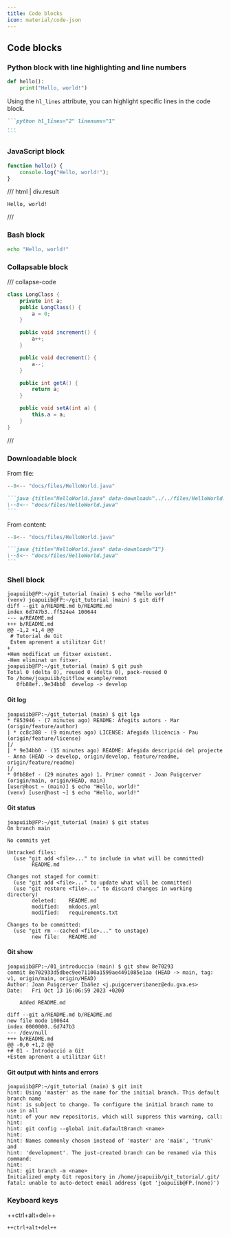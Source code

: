 ```yaml
---
title: Code blocks
icon: material/code-json
---
```


## Code blocks
### Python block with line highlighting and line numbers
```python hl_lines="2" linenums="1"
def hello():
    print("Hello, world!")
```

Using the `hl_lines` attribute, you can highlight specific
lines in the code block.
````md
```python hl_lines="2" linenums="1"
...
```
````

### JavaScript block
```javascript
function hello() {
    console.log("Hello, world!");
}
```
/// html | div.result
```text
Hello, world!
```
///

### Bash block
```bash
echo "Hello, world!"
```

### Collapsable block

/// collapse-code
```java title="LongClass.java"
class LongClass {
    private int a;
    public LongClass() {
        a = 0;
    }

    public void increment() {
        a++;
    }

    public void decrement() {
        a--;
    }

    public int getA() {
        return a;
    }

    public void setA(int a) {
        this.a = a;
    }
}
```
///

### Downloadable block

From file:
```java {title="HelloWorld.java" data-download="../../files/HelloWorld.java"}
--8<-- "docs/files/HelloWorld.java"
```

````md
```java {title="HelloWorld.java" data-download="../../files/HelloWorld.java"}
\--8<-- "docs/files/HelloWorld.java"
```
````

From content:
```java {title="HelloWorld.java" data-download="1"}
--8<-- "docs/files/HelloWorld.java"
```
````md
```java {title="HelloWorld.java" data-download="1"}
\--8<-- "docs/files/HelloWorld.java"
```
````

### Shell block
```shellconsole
joapuiib@FP:~/git_tutorial (main) $ echo "Hello world!"
(venv) joapuiib@FP:~/git_tutorial (main) $ git diff
diff --git a/README.md b/README.md
index 6d747b3..ff524e4 100644
--- a/README.md
+++ b/README.md
@@ -1,2 +1,4 @@
 # Tutorial de Git
 Estem aprenent a utilitzar Git!
+
+Hem modificat un fitxer existent.
-Hem eliminat un fitxer.
joapuiib@FP:~/git_tutorial (main) $ git push
Total 0 (delta 0), reused 0 (delta 0), pack-reused 0
To /home/joapuiib/gitflow_example/remot
   0fb88ef..9e34bb0  develop -> develop
```

#### Git log
```shellconsole
joapuiib@FP:~/git_tutorial (main) $ git lga
* f853946 - (7 minutes ago) README: Afegits autors - Mar (origin/feature/author)
| * cc8c388 - (9 minutes ago) LICENSE: Afegida llicència - Pau (origin/feature/license)
|/  
| * 9e34bb0 - (15 minutes ago) README: Afegida descripció del projecte - Anna (HEAD -> develop, origin/develop, feature/readme, origin/feature/readme)
|/  
* 0fb88ef - (29 minutes ago) 1. Primer commit - Joan Puigcerver (origin/main, origin/HEAD, main)
[user@host ~ (main)] $ echo "Hello, world!"
(venv) [user@host ~] $ echo "Hello, world!"
```

#### Git status
```shellconsole
joapuiib@FP:~/git_tutorial (main) $ git status
On branch main

No commits yet

Untracked files:
  (use "git add <file>..." to include in what will be committed)
        README.md

Changes not staged for commit:
  (use "git add <file>..." to update what will be committed)
  (use "git restore <file>..." to discard changes in working directory)
        deleted:    README.md
	    modified:   mkdocs.yml
	    modified:   requirements.txt

Changes to be committed:
  (use "git rm --cached <file>..." to unstage)
        new file:   README.md
```

#### Git show
```shellconsole
joapuiib@FP:~/01_introduccio (main) $ git show 8e70293
commit 8e702933d5dbec9ee71100a1599ae4491085e1aa (HEAD -> main, tag: v1, origin/main, origin/HEAD)
Author: Joan Puigcerver Ibáñez <j.puigcerveribanez@edu.gva.es>
Date:   Fri Oct 13 16:06:59 2023 +0200

    Added README.md

diff --git a/README.md b/README.md
new file mode 100644
index 0000000..6d747b3
--- /dev/null
+++ b/README.md
@@ -0,0 +1,2 @@
+# 01 - Introducció a Git
+Estem aprenent a utilitzar Git!
```

#### Git output with hints and errors
```shellconsole
joapuiib@FP:~/git_tutorial (main) $ git init
hint: Using 'master' as the name for the initial branch. This default branch name
hint: is subject to change. To configure the initial branch name to use in all
hint: of your new repositoris, which will suppress this warning, call:
hint:
hint: git config --global init.dafaultBranch <name>
hint:
hint: Names commonly chosen instead of 'master' are 'main', 'trunk' and
hint: 'development'. The just-created branch can be renamed via this command:
hint:
hint: git branch -m <name>
Initialized empty Git repository in /home/joapuiib/git_tutorial/.git/
fatal: unable to auto-detect email address (got 'joapuiib@FP.(none)')
```

### Keyboard keys
++ctrl+alt+del++

```md
++ctrl+alt+del++
```
